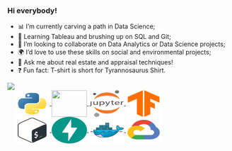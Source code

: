 ### Hi everybody!

- 📊 I’m currently carving a path in Data Science;
- 🌱 Learning Tableau and brushing up on SQL and Git;
- 🤝 I’m looking to collaborate on Data Analytics or Data Science projects;
- 🌍 I’d love to use these skills on social and environmental projects;
- 💬 Ask me about real estate and appraisal techniques!
- ❓ Fun fact: T-shirt is short for Tyrannosaurus Shirt.

<div align="center">
  <a href="https://github.com/ruicruzeiro">
  <img height="180em" src="https://github-readme-stats.vercel.app/api?username=ruicruzeiro&show_icons=true&theme=light&include_all_commits=true&count_private=true" align="left"/>
</div>

<div style="display: inline_block"><br>
  <img align="center" height="60" width="80" src="https://raw.githubusercontent.com/devicons/devicon/master/icons/python/python-original.svg">
  <img align="center" height="60" width="80" src="https://cdn.jsdelivr.net/gh/devicons/devicon/icons/pandas/pandas-original-wordmark.svg" />
  <img align="center" height="60" width="80" src="https://github.com/devicons/devicon/blob/v2.15.1/icons/jupyter/jupyter-original-wordmark.svg" />
  <img align="center" height="60" width="80" src="https://github.com/devicons/devicon/blob/master/icons/tensorflow/tensorflow-original.svg"/>
  <br>
  <img align="center" height="60" width="80" src="https://github.com/devicons/devicon/blob/master/icons/bash/bash-original.svg">
  <img align="center" height="60" width="80" src="https://github.com/devicons/devicon/blob/master/icons/fastapi/fastapi-original.svg">
  <img align="center" height="60" width="80" src="https://github.com/devicons/devicon/blob/master/icons/docker/docker-original.svg">
  <img align="center" height="60" width="80" src="https://github.com/devicons/devicon/blob/master/icons/googlecloud/googlecloud-original.svg">  
  
  
</div>


